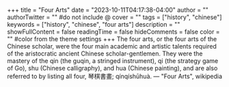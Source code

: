 +++
title = "Four Arts"
date = "2023-10-11T04:17:38-04:00"
author = ""
authorTwitter = "" #do not include @
cover = ""
tags = ["history", "chinese"]
keywords = ["history", "chinese", "four arts"]
description = ""
showFullContent = false
readingTime = false
hideComments = false
color = "" #color from the theme settings
+++
The four arts, or the four arts of the Chinese scholar, were the four main academic and artistic talents required of the aristocratic ancient Chinese scholar-gentlemen. They were the mastery of the qin (the guqin, a stringed instrument), qi (the strategy game of Go), shu (Chinese calligraphy), and hua (Chinese painting), and are also referred to by listing all four, 琴棋書畫; qínqíshūhuà.
— "Four Arts", wikipedia
